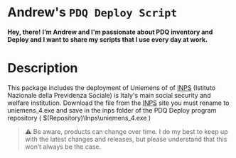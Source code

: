 # Andrew's `PDQ Deploy Script`

**Hey, there!**
**I’m Andrew and I'm passionate about PDQ inventory and Deploy and I want to share my scripts that I use every day at work.**

# Description
This package includes the deployment of Uniemens of  of [INPS](https://it.wikipedia.org/wiki/Istituto_nazionale_della_previdenza_sociale) (Istituto Nazionale della Previdenza Sociale) is Italy's main social security and welfare institution.
Download the file from the [INPS](https://www.inps.it/it/it/software/dettaglio-software.software.2023.12.862.nuovo-software-di-controllo-uniemens-multi-piattaforma-(-desktop-e-da-riga-di-comando)---versione-4-0-4---dicembre-2023.html) site you must rename to uniemens_4.exe and save in the inps folder of the PDQ Deploy program repository ( $(Repository)\Inps\uniemens_4.exe )

> :warning: Be aware, products can change over time. I do my best to keep up with the latest changes and releases, but please understand that this won’t always be the case.